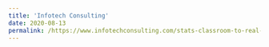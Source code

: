 ```yaml
---
title: 'Infotech Consulting'
date: 2020-08-13
permalink: /https://www.infotechconsulting.com/stats-classroom-to-real-world/
---
```

